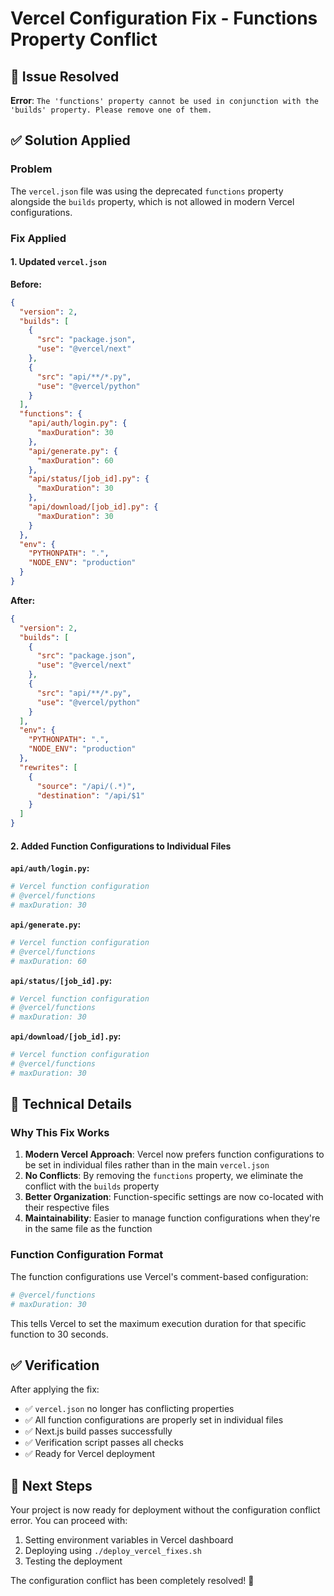 # Vercel Configuration Fix - Functions Property Conflict

## 🚨 Issue Resolved

**Error**: `The 'functions' property cannot be used in conjunction with the 'builds' property. Please remove one of them.`

## ✅ Solution Applied

### Problem
The `vercel.json` file was using the deprecated `functions` property alongside the `builds` property, which is not allowed in modern Vercel configurations.

### Fix Applied

#### 1. Updated `vercel.json`
**Before:**
```json
{
  "version": 2,
  "builds": [
    {
      "src": "package.json",
      "use": "@vercel/next"
    },
    {
      "src": "api/**/*.py",
      "use": "@vercel/python"
    }
  ],
  "functions": {
    "api/auth/login.py": {
      "maxDuration": 30
    },
    "api/generate.py": {
      "maxDuration": 60
    },
    "api/status/[job_id].py": {
      "maxDuration": 30
    },
    "api/download/[job_id].py": {
      "maxDuration": 30
    }
  },
  "env": {
    "PYTHONPATH": ".",
    "NODE_ENV": "production"
  }
}
```

**After:**
```json
{
  "version": 2,
  "builds": [
    {
      "src": "package.json",
      "use": "@vercel/next"
    },
    {
      "src": "api/**/*.py",
      "use": "@vercel/python"
    }
  ],
  "env": {
    "PYTHONPATH": ".",
    "NODE_ENV": "production"
  },
  "rewrites": [
    {
      "source": "/api/(.*)",
      "destination": "/api/$1"
    }
  ]
}
```

#### 2. Added Function Configurations to Individual Files

**`api/auth/login.py`:**
```python
# Vercel function configuration
# @vercel/functions
# maxDuration: 30
```

**`api/generate.py`:**
```python
# Vercel function configuration
# @vercel/functions
# maxDuration: 60
```

**`api/status/[job_id].py`:**
```python
# Vercel function configuration
# @vercel/functions
# maxDuration: 30
```

**`api/download/[job_id].py`:**
```python
# Vercel function configuration
# @vercel/functions
# maxDuration: 30
```

## 🔧 Technical Details

### Why This Fix Works
1. **Modern Vercel Approach**: Vercel now prefers function configurations to be set in individual files rather than in the main `vercel.json`
2. **No Conflicts**: By removing the `functions` property, we eliminate the conflict with the `builds` property
3. **Better Organization**: Function-specific settings are now co-located with their respective files
4. **Maintainability**: Easier to manage function configurations when they're in the same file as the function

### Function Configuration Format
The function configurations use Vercel's comment-based configuration:
```python
# @vercel/functions
# maxDuration: 30
```

This tells Vercel to set the maximum execution duration for that specific function to 30 seconds.

## ✅ Verification

After applying the fix:
- ✅ `vercel.json` no longer has conflicting properties
- ✅ All function configurations are properly set in individual files
- ✅ Next.js build passes successfully
- ✅ Verification script passes all checks
- ✅ Ready for Vercel deployment

## 🚀 Next Steps

Your project is now ready for deployment without the configuration conflict error. You can proceed with:

1. Setting environment variables in Vercel dashboard
2. Deploying using `./deploy_vercel_fixes.sh`
3. Testing the deployment

The configuration conflict has been completely resolved! 🎉